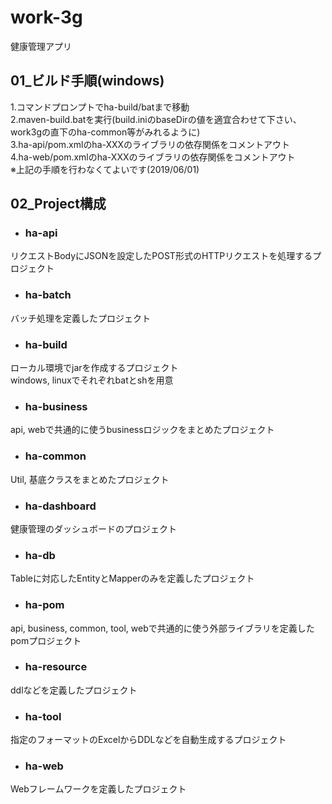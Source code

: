 # work-3g
健康管理アプリ  

## 01_ビルド手順(windows)  
1.コマンドプロンプトでha-build/batまで移動  
2.maven-build.batを実行(build.iniのbaseDirの値を適宜合わせて下さい、work3gの直下のha-common等がみれるように)  
3.ha-api/pom.xmlのha-XXXのライブラリの依存関係をコメントアウト  
4.ha-web/pom.xmlのha-XXXのライブラリの依存関係をコメントアウト  
※上記の手順を行わなくてよいです(2019/06/01)  

## 02_Project構成  
* ### ha-api  
リクエストBodyにJSONを設定したPOST形式のHTTPリクエストを処理するプロジェクト  

* ### ha-batch  
バッチ処理を定義したプロジェクト  

* ### ha-build  
ローカル環境でjarを作成するプロジェクト  
windows, linuxでそれぞれbatとshを用意  

* ### ha-business  
api, webで共通的に使うbusinessロジックをまとめたプロジェクト  

* ### ha-common  
Util, 基底クラスをまとめたプロジェクト  

* ### ha-dashboard  
健康管理のダッシュボードのプロジェクト  

* ### ha-db  
Tableに対応したEntityとMapperのみを定義したプロジェクト  

* ### ha-pom  
api, business, common, tool, webで共通的に使う外部ライブラリを定義したpomプロジェクト  

* ### ha-resource  
ddlなどを定義したプロジェクト  

* ### ha-tool  
指定のフォーマットのExcelからDDLなどを自動生成するプロジェクト  

* ### ha-web  
Webフレームワークを定義したプロジェクト  



